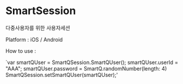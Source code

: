 # SmartSession

다중사용자를 위한 사용자세션

Platform : 
iOS / Android 

How to use :

 `var smartQUser = SmartQSession.SmartQUser();
smartQUser.userId = "AAA";
smartQUser.password = SmartQ.randomNumber(length: 4)
SmartQSession.setSmartQUser(smartQUser);'
